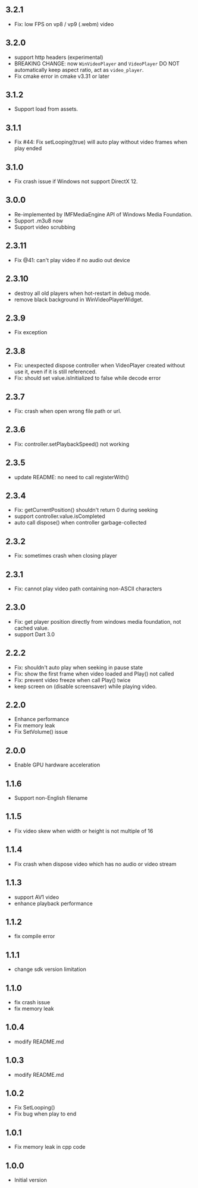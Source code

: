 ## 3.2.1

* Fix: low FPS on vp8 / vp9 (.webm) video 

## 3.2.0

* support http headers (experimental)
* BREAKING CHANGE: now `WinVideoPlayer` and `VideoPlayer` DO NOT automatically keep aspect ratio, act as `video_player`.
* Fix cmake error in cmake v3.31 or later

## 3.1.2

* Support load from assets.

## 3.1.1

* Fix #44: Fix setLooping(true) will auto play without video frames when play ended

## 3.1.0

* Fix crash issue if Windows not support DirectX 12.

## 3.0.0

* Re-implemented by IMFMediaEngine API of Windows Media Foundation.
* Support .m3u8 now
* Support video scrubbing

## 2.3.11

* Fix @41: can't play video if no audio out device

## 2.3.10

* destroy all old players when hot-restart in debug mode.
* remove black background in WinVideoPlayerWidget.

## 2.3.9

* Fix exception

## 2.3.8

* Fix: unexpected dispose controller when VideoPlayer created without use it, even if it is still referenced.
* Fix: should set value.isInitialized to false while decode error

## 2.3.7

* Fix: crash when open wrong file path or url.

## 2.3.6

* Fix: controller.setPlaybackSpeed() not working

## 2.3.5

* update README: no need to call registerWith()

## 2.3.4

* Fix: getCurrentPosition() shouldn't return 0 during seeking
* support controller.value.isCompleted
* auto call dispose() when controller garbage-collected

## 2.3.2

* Fix: sometimes crash when closing player

## 2.3.1

* Fix: cannot play video path containing non-ASCII characters

## 2.3.0
* Fix: get player position directly from windows media foundation, not cached value.
* support Dart 3.0

## 2.2.2

* Fix: shouldn't auto play when seeking in pause state
* Fix: show the first frame when video loaded and Play() not called
* Fix: prevent video freeze when call Play() twice
* keep screen on (disable screensaver) while playing video.

## 2.2.0

* Enhance performance
* Fix memory leak
* Fix SetVolume() issue

## 2.0.0

* Enable GPU hardware acceleration

## 1.1.6

* Support non-English filename

## 1.1.5

* Fix video skew when width or height is not multiple of 16

## 1.1.4

* Fix crash when dispose video which has no audio or video stream

## 1.1.3

* support AV1 video
* enhance playback performance

## 1.1.2

* fix compile error

## 1.1.1

* change sdk version limitation

## 1.1.0

* fix crash issue
* fix memory leak

## 1.0.4

* modify README.md

## 1.0.3

* modify README.md

## 1.0.2

* Fix SetLooping()
* Fix bug when play to end

## 1.0.1

* Fix memory leak in cpp code

## 1.0.0

* Initial version
